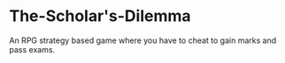 # The-Scholar's-Dilemma
An RPG strategy based game where you have to cheat to gain marks and pass exams.


